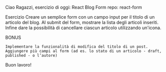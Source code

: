 Ciao Ragazzi,
esercizio di oggi: React Blog Form
repo: react-form

Esercizio
Creare un semplice form con un campo input per il titolo di un articolo del blog.
Al submit del form, mostrare la lista degli articoli inseriti.
Infine dare la possibilità di cancellare ciascun articolo utilizzando un'icona.

BONUS

    Implementare la funzionalità di modifica del titolo di un post.
    Aggiungere più campi al form (ad es. lo stato di un articolo - draft, published - o l’autore)

Buon lavoro!
